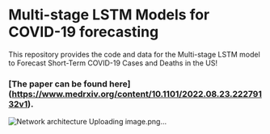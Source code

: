 # Multi-stage LSTM Models for COVID-19 forecasting
This repository provides the code and data for the Multi-stage LSTM model to Forecast Short-Term COVID-19 Cases and Deaths in the US!
### [The paper can be found here] (https://www.medrxiv.org/content/10.1101/2022.08.23.22279132v1).
![Network architecture ![Uploading image.png…]()
](https://github.com/hongru94/multi_stage_LSTM/blob/main/figures/figure_1.png?raw=true "Multi-stage LSTM model")
